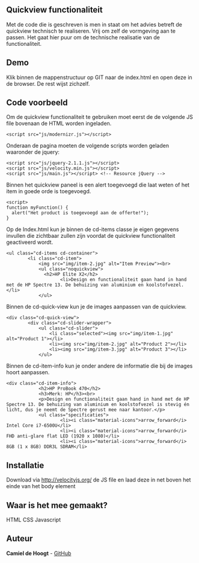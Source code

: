 
## Quickview functionaliteit

Met de code die is geschreven is men in staat om het advies betreft de quickview technisch te realiseren. Vrij om zelf de vormgeving aan te passen. Het gaat hier puur om de technische realisatie van de functionaliteit.

## Demo
Klik binnen de mappenstructuur op GIT naar de index.html en open deze in de browser. De rest wijst zichzelf.

## Code voorbeeld
Om de quickview functionaliteit te gebruiken moet eerst de de volgende JS file bovenaan de HTML worden ingeladen.
```
<script src="js/modernizr.js"></script>

```
Onderaan de pagina moeten de volgende scripts worden geladen waaronder de jquery:
```
<script src="js/jquery-2.1.1.js"></script>
<script src="js/velocity.min.js"></script>
<script src="js/main.js"></script> <!-- Resource jQuery -->

```
Binnen het quickview paneel is een alert toegevoegd die laat weten of het item in goede orde is toegevoegd.
```
<script>
function myFunction() {
  alert("Het product is toegevoegd aan de offerte!");
}
```
Op de Index.html kun je binnen de cd-items classe je eigen gegevens invullen die zichtbaar zullen zijn voordat de quickview functionaliteit geactiveerd wordt.
```
<ul class="cd-items cd-container">
		<li class="cd-item">
			<img src="img/item-2.jpg" alt="Item Preview"><br>
			<ul class="noquickview">
			  <h2>HP Elite X2</h2>
					<li>Design en functionaliteit gaan hand in hand met de HP Spectre 13. De behuizing van aluminium en koolstofvezel.</li>
			</ul>
```

Binnen de cd-quick-view kun je de images aanpassen van de quickview.
```
<div class="cd-quick-view">
		<div class="cd-slider-wrapper">
			<ul class="cd-slider">
				<li class="selected"><img src="img/item-1.jpg" alt="Product 1"></li>
				<li><img src="img/item-2.jpg" alt="Product 2"></li>
				<li><img src="img/item-3.jpg" alt="Product 3"></li>
			</ul> 
```
Binnen de cd-item-info kun je onder andere de informatie die bij de images hoort aanpassen.
```
<div class="cd-item-info">
			<h2>HP ProBook 470</h2>
			<h3>Merk: HP</h3><br>
			<p>Design en functionaliteit gaan hand in hand met de HP Spectre 13. De behuizing van aluminium en koolstofvezel is stevig én licht, dus je neemt de Spectre gerust mee naar kantoor.</p>
			<ul class="specificaties">
					<li><i class="material-icons">arrow_forward</i> Intel Core i7-6500U</li>
					<li><i class="material-icons">arrow_forward</i> FHD anti-glare flat LED (1920 x 1080)</li>
					<li><i class="material-icons">arrow_forward</i> 8GB (1 x 8GB) DDR3L SDRAM</li>
```

## Installatie

Download via http://velocityjs.org/ de JS file en laad deze in net boven het einde van het body element

## Waar is het mee gemaakt?

HTML
CSS
Javascript


## Auteur
<b>Camiel de Hoogt</b> - [GitHub](https://github.com/CCDH)

